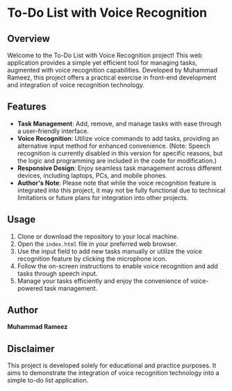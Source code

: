 # To-Do List with Voice Recognition

## Overview

Welcome to the To-Do List with Voice Recognition project! This web application provides a simple yet efficient tool for managing tasks, augmented with voice recognition capabilities. Developed by Muhammad Rameez, this project offers a practical exercise in front-end development and integration of voice recognition technology.

## Features

- **Task Management**: Add, remove, and manage tasks with ease through a user-friendly interface.
- **Voice Recognition**: Utilize voice commands to add tasks, providing an alternative input method for enhanced convenience. (Note: Speech recognition is currently disabled in this version for specific reasons, but the logic and programming are included in the code for modification.)
- **Responsive Design**: Enjoy seamless task management across different devices, including laptops, PCs, and mobile phones.
- **Author's Note**: Please note that while the voice recognition feature is integrated into this project, it may not be fully functional due to technical limitations or future plans for integration into other projects.

## Usage

1. Clone or download the repository to your local machine.
2. Open the `index.html` file in your preferred web browser.
3. Use the input field to add new tasks manually or utilize the voice recognition feature by clicking the microphone icon.
4. Follow the on-screen instructions to enable voice recognition and add tasks through speech input.
5. Manage your tasks efficiently and enjoy the convenience of voice-powered task management.

## Author

**Muhammad Rameez**

## Disclaimer

This project is developed solely for educational and practice purposes. It aims to demonstrate the integration of voice recognition technology into a simple to-do list application.
